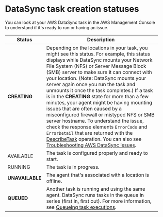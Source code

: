 # DataSync task creation statuses<a name="understand-task-creation-statuses"></a>

You can look at your AWS DataSync task in the AWS Management Console to understand if it's ready to run or having an issue\.


| Status | Description | 
| --- | --- | 
|  **CREATING**  |  Depending on the locations in your task, you might see this status\. For example, this status displays while DataSync mounts your Network File System \(NFS\) or Server Message Block \(SMB\) server to make sure it can connect with your location\. \(Note: DataSync mounts your server again once you run the task and unmounts it once the task completes\.\) If a task is in the **CREATING** state for more than a few minutes, your agent might be having mounting issues that are often caused by a misconfigured firewall or mistyped NFS or SMB server hostname\. To understand the issue, check the response elements `ErrorCode` and `ErrorDetail` that are returned with the [DescribeTask](https://docs.aws.amazon.com/datasync/latest/userguide/API_DescribeTask.html#DataSync-DescribeTask-response-ErrorCode) operation\. You can also see [Troubleshooting AWS DataSync issues](troubleshooting-datasync.md)\.  | 
| AVAILABLE |  The task is configured properly and ready to start\.  | 
| RUNNING | The task is in progress\. | 
|  **UNAVAILABLE**  |  The agent that's associated with a location is offline\.  | 
|  **QUEUED**  |  Another task is running and using the same agent\. DataSync runs tasks in the queue in series \(first in, first out\)\. For more information, see [Queueing task executions](run-task.md#queue-task-execution)\.  | 